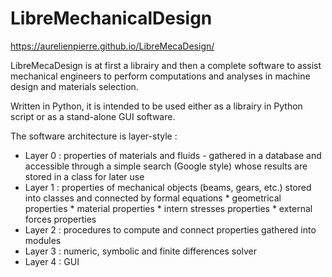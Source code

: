 # LibreMechanicalDesign

https://aurelienpierre.github.io/LibreMecaDesign/

LibreMecaDesign is at first a librairy and then a complete software to assist mechanical engineers to perform computations and analyses in machine design and materials selection.

Written in Python, it is intended to be used either as a librairy in Python script or as a stand-alone GUI software.

The software architecture is layer-style :
* Layer 0 : properties of materials and fluids - gathered in a database and accessible through a simple search (Google style) whose results are stored in a class for later use
* Layer 1 : properties of mechanical objects (beams, gears, etc.) stored into classes and connected by formal equations
        * geometrical properties
        * material properties
        * intern stresses properties
        * external forces properties
* Layer 2 : procedures to compute and connect properties gathered into modules
* Layer 3 : numeric, symbolic and finite differences solver
* Layer 4 : GUI
